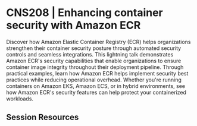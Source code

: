 # CNS208 | Enhancing container security with Amazon ECR

Discover how Amazon Elastic Container Registry (ECR) helps organizations strengthen their container security posture through automated security controls and seamless integrations. This lightning talk demonstrates Amazon ECR's security capabilities that enable organizations to ensure container image integrity throughout their deployment pipeline. Through practical examples, learn how Amazon ECR helps implement security best practices while reducing operational overhead. Whether you're running containers on Amazon EKS, Amazon ECS, or in hybrid environments, see how Amazon ECR's security features can help protect your containerized workloads.

## Session Resources
